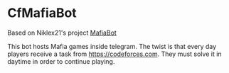 # CfMafiaBot
Based on Niklex21's project [MafiaBot](https://github.com/Niklex21/MafiaBot/)

This bot hosts Mafia games inside telegram. The twist is that every day players receive a task from https://codeforces.com. They must solve it in daytime in order to continue playing.
